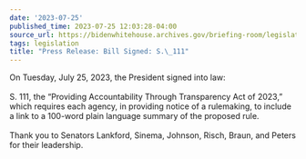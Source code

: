 ```yaml
---
date: '2023-07-25'
published_time: 2023-07-25 12:03:28-04:00
source_url: https://bidenwhitehouse.archives.gov/briefing-room/legislation/2023/07/25/press-release-bill-signed-s-111/
tags: legislation
title: "Press Release: Bill Signed: S.\_111"
---
```

 
On Tuesday, July 25, 2023, the President signed into law:  
   
S. 111, the “Providing Accountability Through Transparency Act of 2023,”
which requires each agency, in providing notice of a rulemaking, to
include a link to a 100-word plain language summary of the proposed
rule.  
   
Thank you to Senators Lankford, Sinema, Johnson, Risch, Braun, and
Peters for their leadership.
